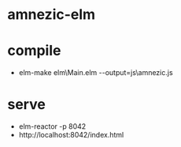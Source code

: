# amnezic-elm

# compile
* elm-make elm\Main.elm --output=js\amnezic.js

# serve
* elm-reactor -p 8042
* http://localhost:8042/index.html
